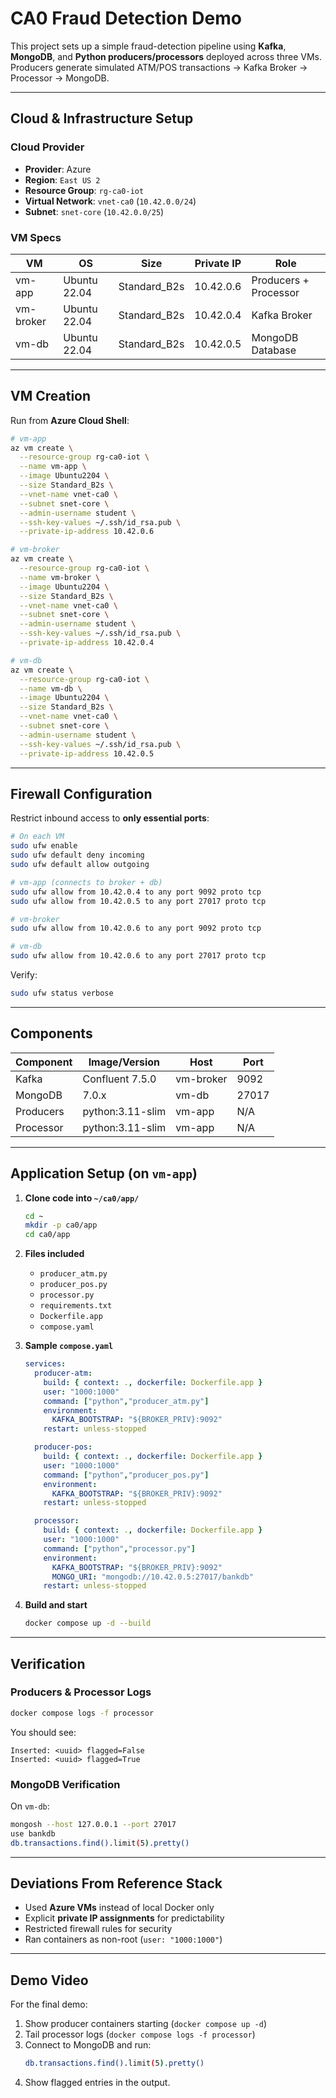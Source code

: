 # CA0 Fraud Detection Demo

This project sets up a simple fraud-detection pipeline using **Kafka**, **MongoDB**, and **Python producers/processors** deployed across three VMs.  
Producers generate simulated ATM/POS transactions → Kafka Broker → Processor → MongoDB.

---

## Cloud & Infrastructure Setup

### Cloud Provider
- **Provider**: Azure
- **Region**: `East US 2`
- **Resource Group**: `rg-ca0-iot`
- **Virtual Network**: `vnet-ca0` (`10.42.0.0/24`)
- **Subnet**: `snet-core` (`10.42.0.0/25`)

### VM Specs

| VM        | OS           | Size             | Private IP | Role                  |
|-----------|--------------|------------------|------------|-----------------------|
| vm-app    | Ubuntu 22.04 | Standard_B2s     | 10.42.0.6  | Producers + Processor |
| vm-broker | Ubuntu 22.04 | Standard_B2s     | 10.42.0.4  | Kafka Broker          |
| vm-db     | Ubuntu 22.04 | Standard_B2s     | 10.42.0.5  | MongoDB Database      |

---

## VM Creation

Run from **Azure Cloud Shell**:

```bash
# vm-app
az vm create \
  --resource-group rg-ca0-iot \
  --name vm-app \
  --image Ubuntu2204 \
  --size Standard_B2s \
  --vnet-name vnet-ca0 \
  --subnet snet-core \
  --admin-username student \
  --ssh-key-values ~/.ssh/id_rsa.pub \
  --private-ip-address 10.42.0.6

# vm-broker
az vm create \
  --resource-group rg-ca0-iot \
  --name vm-broker \
  --image Ubuntu2204 \
  --size Standard_B2s \
  --vnet-name vnet-ca0 \
  --subnet snet-core \
  --admin-username student \
  --ssh-key-values ~/.ssh/id_rsa.pub \
  --private-ip-address 10.42.0.4

# vm-db
az vm create \
  --resource-group rg-ca0-iot \
  --name vm-db \
  --image Ubuntu2204 \
  --size Standard_B2s \
  --vnet-name vnet-ca0 \
  --subnet snet-core \
  --admin-username student \
  --ssh-key-values ~/.ssh/id_rsa.pub \
  --private-ip-address 10.42.0.5
```

---

## Firewall Configuration

Restrict inbound access to **only essential ports**:

```bash
# On each VM
sudo ufw enable
sudo ufw default deny incoming
sudo ufw default allow outgoing

# vm-app (connects to broker + db)
sudo ufw allow from 10.42.0.4 to any port 9092 proto tcp
sudo ufw allow from 10.42.0.5 to any port 27017 proto tcp

# vm-broker
sudo ufw allow from 10.42.0.6 to any port 9092 proto tcp

# vm-db
sudo ufw allow from 10.42.0.6 to any port 27017 proto tcp
```

Verify:
```bash
sudo ufw status verbose
```

---

## Components

| Component  | Image/Version     | Host      | Port   |
|------------|-------------------|-----------|--------|
| Kafka      | Confluent 7.5.0   | vm-broker | 9092   |
| MongoDB    | 7.0.x             | vm-db     | 27017  |
| Producers  | python:3.11-slim  | vm-app    | N/A    |
| Processor  | python:3.11-slim  | vm-app    | N/A    |

---

## Application Setup (on `vm-app`)

1. **Clone code into `~/ca0/app/`**
   ```bash
   cd ~
   mkdir -p ca0/app
   cd ca0/app
   ```

2. **Files included**
   - `producer_atm.py`
   - `producer_pos.py`
   - `processor.py`
   - `requirements.txt`
   - `Dockerfile.app`
   - `compose.yaml`

3. **Sample `compose.yaml`**
   ```yaml
   services:
     producer-atm:
       build: { context: ., dockerfile: Dockerfile.app }
       user: "1000:1000"
       command: ["python","producer_atm.py"]
       environment:
         KAFKA_BOOTSTRAP: "${BROKER_PRIV}:9092"
       restart: unless-stopped

     producer-pos:
       build: { context: ., dockerfile: Dockerfile.app }
       user: "1000:1000"
       command: ["python","producer_pos.py"]
       environment:
         KAFKA_BOOTSTRAP: "${BROKER_PRIV}:9092"
       restart: unless-stopped

     processor:
       build: { context: ., dockerfile: Dockerfile.app }
       user: "1000:1000"
       command: ["python","processor.py"]
       environment:
         KAFKA_BOOTSTRAP: "${BROKER_PRIV}:9092"
         MONGO_URI: "mongodb://10.42.0.5:27017/bankdb"
       restart: unless-stopped
   ```

4. **Build and start**
   ```bash
   docker compose up -d --build
   ```

---

## Verification

### Producers & Processor Logs
```bash
docker compose logs -f processor
```
You should see:
```
Inserted: <uuid> flagged=False
Inserted: <uuid> flagged=True
```

### MongoDB Verification
On `vm-db`:
```bash
mongosh --host 127.0.0.1 --port 27017
use bankdb
db.transactions.find().limit(5).pretty()
```

---

## Deviations From Reference Stack
- Used **Azure VMs** instead of local Docker only
- Explicit **private IP assignments** for predictability
- Restricted firewall rules for security
- Ran containers as non-root (`user: "1000:1000"`)  

---

## Demo Video
For the final demo:
1. Show producer containers starting (`docker compose up -d`)
2. Tail processor logs (`docker compose logs -f processor`)
3. Connect to MongoDB and run:
   ```bash
   db.transactions.find().limit(5).pretty()
   ```
4. Show flagged entries in the output.
